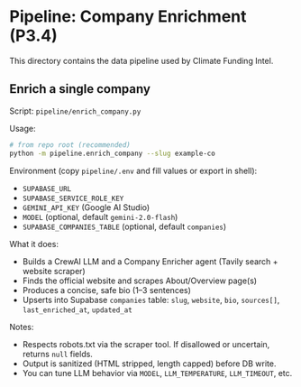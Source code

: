 # Pipeline: Company Enrichment (P3.4)

This directory contains the data pipeline used by Climate Funding Intel.

## Enrich a single company

Script: `pipeline/enrich_company.py`

Usage:

```bash
# from repo root (recommended)
python -m pipeline.enrich_company --slug example-co
```

Environment (copy `pipeline/.env` and fill values or export in shell):
- `SUPABASE_URL`
- `SUPABASE_SERVICE_ROLE_KEY`
- `GEMINI_API_KEY` (Google AI Studio)
- `MODEL` (optional, default `gemini-2.0-flash`)
- `SUPABASE_COMPANIES_TABLE` (optional, default `companies`)

What it does:
- Builds a CrewAI LLM and a Company Enricher agent (Tavily search + website scraper)
- Finds the official website and scrapes About/Overview page(s)
- Produces a concise, safe bio (1–3 sentences)
- Upserts into Supabase `companies` table: `slug`, `website`, `bio`, `sources[]`, `last_enriched_at`, `updated_at`

Notes:
- Respects robots.txt via the scraper tool. If disallowed or uncertain, returns `null` fields.
- Output is sanitized (HTML stripped, length capped) before DB write.
- You can tune LLM behavior via `MODEL`, `LLM_TEMPERATURE`, `LLM_TIMEOUT`, etc.
